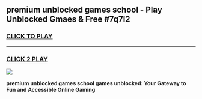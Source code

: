 
## premium unblocked games school - Play Unblocked Gmaes & Free #7q7l2
<h3>
<a href="https://news.freeplayer.one?title=premium_unblocked_games_school&ref=24F">CLICK TO PLAY</a></h3>
<hr>

<h3>
<a href="https://news.freeplayer.one?title=premium_unblocked_games_school&ref=24F">CLICK 2 PLAY</a>
  
</h3>

<a href="https://news.freeplayer.one?title=premium_unblocked_games_school&ref=24F/"><img src="https://clearcache.store/games.png"></a>


**premium unblocked games school games unblocked: Your Gateway to Fun and Accessible Online Gaming**
